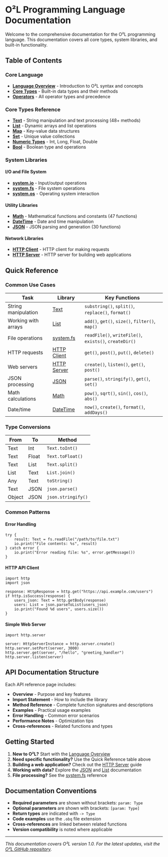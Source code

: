 # O²L Programming Language Documentation

Welcome to the comprehensive documentation for the O²L programming language. This documentation covers all core types, system libraries, and built-in functionality.

## Table of Contents

### Core Language

- **[Language Overview](language/overview.md)** - Introduction to O²L syntax and concepts
- **[Core Types](api-reference/core/README.md)** - Built-in data types and their methods
- **[Operators](api-reference/core/Operators.md)** - All operator types and precedence

### Core Types Reference

- **[Text](api-reference/core/Text.md)** - String manipulation and text processing (48+ methods)
- **[List](api-reference/core/List.md)** - Dynamic arrays and list operations
- **[Map](api-reference/core/Map.md)** - Key-value data structures
- **[Set](api-reference/core/Set.md)** - Unique value collections
- **[Numeric Types](api-reference/core/Numeric.md)** - Int, Long, Float, Double
- **[Bool](api-reference/core/Bool.md)** - Boolean type and operations

### System Libraries

#### I/O and File System
- **[system.io](api-reference/system/io.md)** - Input/output operations
- **[system.fs](api-reference/system/fs.md)** - File system operations
- **[system.os](api-reference/system/os.md)** - Operating system interaction

#### Utility Libraries
- **[Math](api-reference/libraries/math.md)** - Mathematical functions and constants (47 functions)
- **[DateTime](api-reference/libraries/datetime.md)** - Date and time manipulation
- **[JSON](api-reference/libraries/json.md)** - JSON parsing and generation (30 functions)

#### Network Libraries
- **[HTTP Client](api-reference/libraries/http-client.md)** - HTTP client for making requests
- **[HTTP Server](api-reference/libraries/http-server.md)** - HTTP server for building web applications

## Quick Reference

### Common Use Cases

| Task | Library | Key Functions |
|------|---------|---------------|
| String manipulation | [Text](api-reference/core/Text.md) | `substring()`, `split()`, `replace()`, `format()` |
| Working with arrays | [List](api-reference/core/List.md) | `add()`, `get()`, `size()`, `filter()`, `map()` |
| File operations | [system.fs](api-reference/system/fs.md) | `readFile()`, `writeFile()`, `exists()`, `createDir()` |
| HTTP requests | [HTTP Client](api-reference/libraries/http-client.md) | `get()`, `post()`, `put()`, `delete()` |
| Web servers | [HTTP Server](api-reference/libraries/http-server.md) | `create()`, `listen()`, `get()`, `post()` |
| JSON processing | [JSON](api-reference/libraries/json.md) | `parse()`, `stringify()`, `get()`, `set()` |
| Math calculations | [Math](api-reference/libraries/math.md) | `pow()`, `sqrt()`, `sin()`, `cos()`, `abs()` |
| Date/time | [DateTime](api-reference/libraries/datetime.md) | `now()`, `create()`, `format()`, `addDays()` |

### Type Conversions

| From | To | Method |
|------|----|---------| 
| Text | Int | `Text.toInt()` |
| Text | Float | `Text.toFloat()` |
| Text | List | `Text.split()` |
| List | Text | `List.join()` |
| Any | Text | `toString()` |
| Text | JSON | `json.parse()` |
| Object | JSON | `json.stringify()` |

### Common Patterns

#### Error Handling
```obq
try {
    result: Text = fs.readFile("/path/to/file.txt")
    io.print("File contents: %s", result)
} catch error {
    io.print("Error reading file: %s", error.getMessage())
}
```

#### HTTP API Client
```obq
import http
import json

response: HttpResponse = http.get("https://api.example.com/users")
if http.isSuccess(response) {
    users_json: Text = http.getBody(response)
    users: List = json.parseToList(users_json)
    io.print("Found %d users", users.size())
}
```

#### Simple Web Server
```obq
import http.server

server: HttpServerInstance = http.server.create()
http.server.setPort(server, 3000)
http.server.get(server, "/hello", "greeting_handler")
http.server.listen(server)
```

## API Documentation Structure

Each API reference page includes:

- **Overview** - Purpose and key features
- **Import Statement** - How to include the library
- **Method Reference** - Complete function signatures and descriptions
- **Examples** - Practical usage examples
- **Error Handling** - Common error scenarios
- **Performance Notes** - Optimization tips
- **Cross-references** - Related functions and types

## Getting Started

1. **New to O²L?** Start with the [Language Overview](language/overview.md)
2. **Need specific functionality?** Use the Quick Reference table above
3. **Building a web application?** Check out the [HTTP Server](api-reference/libraries/http-server.md) guide
4. **Working with data?** Explore the [JSON](api-reference/libraries/json.md) and [List](api-reference/core/List.md) documentation
5. **File processing?** See the [system.fs](api-reference/system/fs.md) reference

## Documentation Conventions

- **Required parameters** are shown without brackets: `param: Type`
- **Optional parameters** are shown with brackets: `[param: Type]`
- **Return types** are indicated with `-> Type`
- **Code examples** use the `.obq` file extension
- **Cross-references** are linked between related functions
- **Version compatibility** is noted where applicable

---

*This documentation covers O²L version 1.0. For the latest updates, visit the [O²L GitHub repository](https://github.com/zombocoder/o2l).*